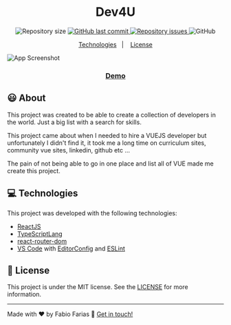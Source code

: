 <h1 align="center">
    Dev4U
</h1>

<p align="center">
  <img alt="Repository size" src="https://img.shields.io/github/repo-size/frf/react-dev4u-website.svg">
  <a href="https://github.com/frf/react-dev4u-website/commits/master">
    <img alt="GitHub last commit" src="https://img.shields.io/github/last-commit/frf/react-dev4u-website.svg">
  </a>

  <a href="https://github.com/frf/react-dev4u-website/issues">
    <img alt="Repository issues" src="https://img.shields.io/github/issues/frf/react-dev4u-website.svg">
  </a>

  <img alt="GitHub" src="https://img.shields.io/github/license/frf/react-dev4u-website.svg">
</p>

<p align="center">
  <a href="#frf">Technologies</a>&nbsp;&nbsp;&nbsp;|&nbsp;&nbsp;&nbsp;
  <a href="#memo-license">License</a>
</p>

![App Screenshot](https://dev4u.app2u.co/images/screens/screenshot_home.png)
<p align="center">
  <a href="https://website.app2u.co" target="_blank">
    <h3 align="center">Demo</h3>
  </a>
</p>

## :smiley: About

This project was created to be able to create a collection of developers in the world. Just a big list with a search for skills.

This project came about when I needed to hire a VUEJS developer but unfortunately I didn't find it, it took me a long time on curriculum sites, community vue sites, linkedin, github etc ...

The pain of not being able to go in one place and list all of VUE made me create this project.

## :computer: Technologies
This project was developed with the following technologies:

- [ReactJS](https://reactjs.org/)
- [TypeScriptLang](https://www.typescriptlang.org/docs/handbook/react.html)
- [react-router-dom](https://github.com/ReactTraining/react-router)
- [VS Code][vscode] with [EditorConfig][vceditconfig] and [ESLint][vceslint]

## :memo: License

This project is under the MIT license. See the [LICENSE](https://github.com/frf/react-dev4u-website/blob/master/LICENSE) for more information.

---

Made with ♥ by Fabio Farias :wave: [Get in touch!](https://linkedin.com/in/fabiorochafarias/)

[ts]: https://www.typescriptlang.org
[vscode]: https://code.visualstudio.com/
[yarn]: https://yarnpkg.com/
[vceditconfig]: https://marketplace.visualstudio.com/items?itemName=EditorConfig.EditorConfig
[vceslint]: https://marketplace.visualstudio.com/items?itemName=dbaeumer.vscode-eslint
